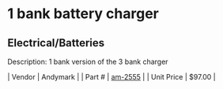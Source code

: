 # 1 bank battery charger
## Electrical/Batteries
Description: 	1 bank version of the 3 bank charger 

| Vendor | Andymark | 
| Part # | [am-2555](http://www.andymark.com/Battery-Charger-1-Bank-6-Amp-p/am-2555.htm) | 
| Unit Price | $97.00 | 
